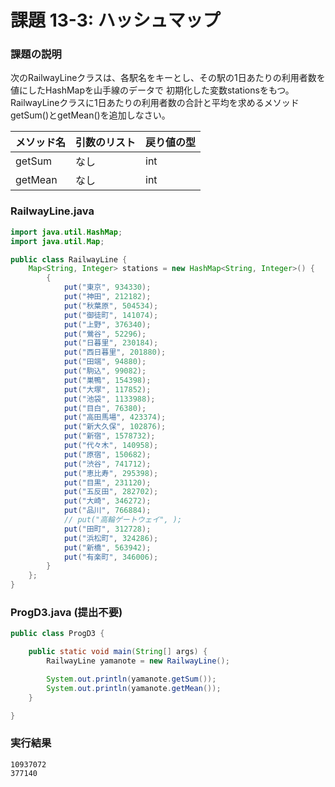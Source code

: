 # 課題 13-3: ハッシュマップ

### 課題の説明
次のRailwayLineクラスは、各駅名をキーとし、その駅の1日あたりの利用者数を値にしたHashMapを山手線のデータで
初期化した変数stationsをもつ。
RailwayLineクラスに1日あたりの利用者数の合計と平均を求めるメソッドgetSum()とgetMean()を追加しなさい。


| メソッド名   | 引数のリスト | 戻り値の型  | 
|---------|--------|--------|
| getSum  | なし     | int    | 
| getMean | なし     | int    | 

### RailwayLine.java
```java
import java.util.HashMap;
import java.util.Map;

public class RailwayLine {
    Map<String, Integer> stations = new HashMap<String, Integer>() {
        {
            put("東京", 934330);
            put("神田", 212182);
            put("秋葉原", 504534);
            put("御徒町", 141074);
            put("上野", 376340);
            put("鶯谷", 52296);
            put("日暮里", 230184);
            put("西日暮里", 201880);
            put("田端", 94880);
            put("駒込", 99082);
            put("巣鴨", 154398);
            put("大塚", 117852);
            put("池袋", 1133988);
            put("目白", 76380);
            put("高田馬場", 423374);
            put("新大久保", 102876);
            put("新宿", 1578732);
            put("代々木", 140958);
            put("原宿", 150682);
            put("渋谷", 741712);
            put("恵比寿", 295398);
            put("目黒", 231120);
            put("五反田", 282702);
            put("大崎", 346272);
            put("品川", 766884);
            // put("高輪ゲートウェイ", );
            put("田町", 312728);
            put("浜松町", 324286);
            put("新橋", 563942);
            put("有楽町", 346006);
        }
    };
}
```


### ProgD3.java (提出不要)
```java
public class ProgD3 {

    public static void main(String[] args) {
        RailwayLine yamanote = new RailwayLine();

        System.out.println(yamanote.getSum());
        System.out.println(yamanote.getMean());
    }

}
```
### 実行結果
```
10937072
377140
```